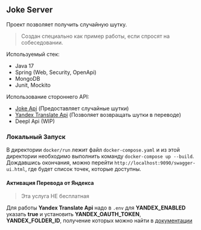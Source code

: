 ## Joke Server

Проект позволяет получить случайную шутку.

>Создан специально как пример работы, если спросят на собеседовании. 

Используемый стек:
- Java 17
- Spring (Web, Security, OpenApi)
- MongoDB
- Junit, Mockito

Использование стороннего API:
- [Joke Api](https://github.com/15Dkatz/official_joke_api) (Предоставляет случайные шутки)
- [Yandex Translate Api](https://cloud.yandex.ru/ru/docs/translate/) (Позволяет возвращать шутки в переводе)
- Deepl Api (WIP)


### Локальный Запуск 
В директории `docker/run` лежит файл `docker-compose.yaml`
и из этой директории необходимо выполнить команду `docker-compose up --build`.
Дождавшись окончания, можно перейти `http://localhost:9090/swagger-ui.html`, где
будет список точек, которые доступны.

#### Активация Перевода от Яндекса
>Эта услуга НЕ бесплатная

Для работы **Yandex Translate Api** надо в `.env` для **YANDEX_ENABLED** указать **true** 
и установить **YANDEX_OAUTH_TOKEN**, **YANDEX_FOLDER_ID**, получение которых можно найти в [документации](https://cloud.yandex.ru/ru/docs/translate/quickstart#before-begin)

